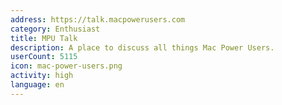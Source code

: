 ```yaml
---
address: https://talk.macpowerusers.com
category: Enthusiast
title: MPU Talk
description: A place to discuss all things Mac Power Users.
userCount: 5115
icon: mac-power-users.png
activity: high
language: en
---
```

